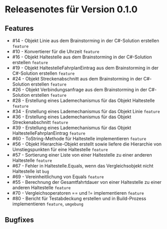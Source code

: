 # Releasenotes für Version 0.1.0

## Features

* #14 - Objekt Linie aus dem Brainstorming in der C#-Solution erstellen `feature`
* #10 - Konvertierer für die Uhrzeit `feature`
* #16 - Objekt Haltestelle aus dem Brainstorming in der C#-Solution erstellen `feature`
* #19 - Objekt HaltestelleFahrplanEintrag aus dem Brainstorming in der C#-Solution erstellen `feature`
* #24 - Objekt Streckenabschnitt aus dem Brainstorming in der C#-Solution erstellen `feature`
* #26 - Objekt Verbindungsanfrage aus dem Brainstorming in der C#-Solution erstellen `feature`
* #28 - Erstellung eines Lademechanismus für das Objekt Haltestelle `feature`
* #34 - Erstellung eines Lademechanismus für das Objekt Linie `feature`
* #36 - Erstellung eines Lademechanismus für das Objekt Streckenabschnitt `feature`
* #39 - Erstellung eines Lademechanismus für das Objekt HaltestelleFahrplanEintrag `feature`
* #60 - ToString-Methode für Haltestelle implementieren `feature`
* #56 - Objekt Hierarchie-Objekt erstellt sowie liefere die Hierarchie von Umstiegspunkten für eine Haltestelle `feature`
* #57 - Sortierung einer Liste von einer Haltestelle zu einer anderen Haltestelle `feature`
* #67 - Fehler in Haltestelle.Equals, wenn das Vergleichsobjekt nicht Haltestelle ist `bug`
* #69 - Vereinheitlichung von Equals `feature`
* #55 - Berechnung der Gesamtfahrtdauer von einer Haltestelle zu einer anderen Haltestelle `feature`
* #70 - Vergleichsoperatoren == und != implementieren `feature`
* #80 - Bericht für Testabdeckung erstellen und in Build-Prozess implementieren `feature`, `umgebung`

## Bugfixes